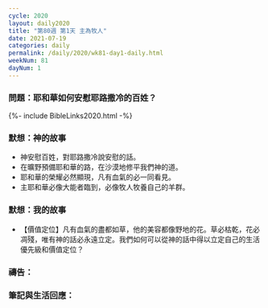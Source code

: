 ```yaml
---
cycle: 2020
layout: daily2020
title: "第80週 第1天 主為牧人"
date: 2021-07-19
categories: daily
permalink: /daily/2020/wk81-day1-daily.html
weekNum: 81
dayNum: 1
---
```


### 問題：耶和華如何安慰耶路撒冷的百姓？
 
{%- include BibleLinks2020.html -%}

### 默想：神的故事
+ 神安慰百姓，對耶路撒冷說安慰的話。
+ 在曠野預備耶和華的路，在沙漠地修平我們神的道。
+ 耶和華的榮耀必然顯現，凡有血氣的必一同看見。
+ 主耶和華必像大能者臨到，必像牧人牧養自己的羊群。

### 默想：我的故事
+ 【價值定位】凡有血氣的盡都如草，他的美容都像野地的花。草必枯乾，花必凋殘，唯有神的話必永遠立定。我們如何可以從神的話中得以立定自己的生活優先級和價值定位？

### 禱告：

### 筆記與生活回應：
